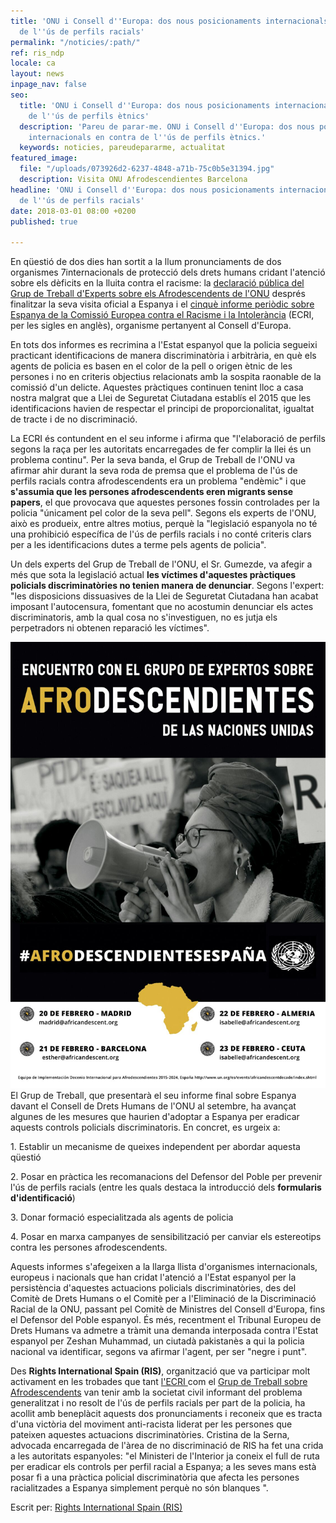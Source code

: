 ```yaml
---
title: 'ONU i Consell d''Europa: dos nous posicionaments internacionals en contra
  de l''ús de perfils racials'
permalink: "/noticies/:path/"
ref: ris_ndp
locale: ca
layout: news
inpage_nav: false
seo:
  title: 'ONU i Consell d''Europa: dos nous posicionaments internacionals en contra
    de l''ús de perfils ètnics'
  description: 'Pareu de parar-me. ONU i Consell d''Europa: dos nous posicionaments
    internacionals en contra de l''ús de perfils ètnics.'
  keywords: noticies, pareudepararme, actualitat
featured_image:
  file: "/uploads/073926d2-6237-4848-a71b-75c0b5e31394.jpg"
  description: Visita ONU Afrodescendientes Barcelona
headline: 'ONU i Consell d''Europa: dos nous posicionaments internacionals en contra
  de l''ús de perfils racials'
date: 2018-03-01 08:00 +0200
published: true

---
```

En qüestió de dos dies han sortit a la llum pronunciaments de dos organismes 7internacionals de protecció dels drets humans cridant l'atenció sobre els dèficits en la lluita contra el racisme: la [declaració pública del Grup de Treball d'Experts sobre els Afrodescendents de l'ONU](http://www.ohchr.org/EN/NewsEvents/Pages/DisplayNews.aspx?NewsID=22705&LangID=E) després finalitzar la seva visita oficial a Espanya i el [cinquè informe periòdic sobre Espanya de la Comissió Europea contra el Racisme i la Intolerància](https://www.coe.int/t/dghl/monitoring/ecri/Country-by-country/Spain/ESP-CBC-V-2018-002-SPA.pdf) (ECRI, per les sigles en anglès), organisme pertanyent al Consell d'Europa.

En tots dos informes es recrimina a l'Estat espanyol que la policia segueixi practicant identificacions de manera discriminatòria i arbitrària, en què els agents de policia es basen en el color de la pell o origen ètnic de les persones i no en criteris objectius relacionats amb la sospita raonable de la comissió d'un delicte. Aquestes pràctiques continuen tenint lloc a casa nostra malgrat que a Llei de Seguretat Ciutadana establís el 2015 que les identificacions havien de respectar el principi de proporcionalitat, igualtat de tracte i de no discriminació.

La ECRI és contundent en el seu informe i afirma que "l'elaboració de perfils segons la raça per les autoritats encarregades de fer complir la llei és un problema continu". Per la seva banda, el Grup de Treball de l'ONU va afirmar ahir durant la seva roda de premsa que el problema de l'ús de perfils racials contra afrodescendents era un problema "endèmic" i que **s'assumia que les persones afrodescendents eren migrants sense papers**, el que provocava que aquestes persones fossin controlades per la policia "únicament pel color de la seva pell". Segons els experts de l'ONU, això es produeix, entre altres motius, perquè la "legislació espanyola no té una prohibició específica de l'ús de perfils racials i no conté criteris clars per a les identificacions dutes a terme pels agents de policia".

Un dels experts del Grup de Treball de l'ONU, el Sr. Gumezde, va afegir a més que sota la legislació actual **les víctimes d'aquestes pràctiques policials discriminatòries no tenien manera de denunciar**. Segons l'expert: "les disposicions dissuasives de la Llei de Seguretat Ciutadana han acabat imposant l'autocensura, fomentant que no acostumin denunciar els actes discriminatoris, amb la qual cosa no s'investiguen, no es jutja els perpetradors ni obtenen reparació les víctimes".

![](/uploads/073926d2-6237-4848-a71b-75c0b5e31394.jpg)El Grup de Treball, que presentarà el seu informe final sobre Espanya davant el Consell de Drets Humans de l'ONU al setembre, ha avançat algunes de les mesures que haurien d'adoptar a Espanya per eradicar aquests controls policials discriminatoris. En concret, es urgeix a:

1\. Establir un mecanisme de queixes independent per abordar aquesta qüestió

2\. Posar en pràctica les recomanacions del Defensor del Poble per prevenir l'ús de perfils racials (entre les quals destaca la introducció dels **formularis d'identificació**)

3\. Donar formació especialitzada als agents de policia

4\. Posar en marxa campanyes de sensibilització per canviar els estereotips contra les persones afrodescendents.

Aquests informes s'afegeixen a la llarga llista d'organismes internacionals, europeus i nacionals que han cridat l'atenció a l'Estat espanyol per la persistència d'aquestes actuacions policials discriminatòries, des del Comitè de Drets Humans o el Comitè per a l'Eliminació de la Discriminació Racial de la ONU, passant pel Comitè de Ministres del Consell d'Europa, fins el Defensor del Poble espanyol. És més, recentment el Tribunal Europeu de Drets Humans va admetre a tràmit una demanda interposada contra l'Estat espanyol per Zeshan Muhammad, un ciutadà pakistanès a qui la policia nacional va identificar, segons va afirmar l'agent, per ser "negre i punt".

Des **Rights International Spain (RIS)**, organització que va participar molt activament en les trobades que tant [l'ECRI ](http://www.rightsinternationalspain.org/uploads/publicacion/479c7a7fb990916d8b94b2b7dc8559fbaefc9991.pdf)com el [Grup de Treball sobre Afrodescendents](http://www.ohchr.org/EN/NewsEvents/Pages/DisplayNews.aspx?NewsID=22705&LangID=E) van tenir amb la societat civil informant del problema generalitzat i no resolt de l'ús de perfils racials per part de la policia, ha acollit amb beneplàcit aquests dos pronunciaments i reconeix que es tracta d'una victòria del moviment anti-racista liderat per les persones que pateixen aquestes actuacions discriminatòries. Cristina de la Serna, advocada encarregada de l'àrea de no discriminació de RIS ha fet una crida a les autoritats espanyoles: "el Ministeri de l'Interior ja coneix el full de ruta per eradicar els controls per perfil racial a Espanya; a les seves mans està posar fi a una pràctica policial discriminatòria que afecta les persones racialitzades a Espanya simplement perquè no són blanques ".

Escrit per: [Rights International Spain (RIS)](http://www.rightsinternationalspain.org/)